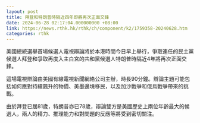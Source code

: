 ```yaml
---
layout: post
title: 拜登和特朗普時隔近四年即將再次正面交鋒
date: 2024-06-28 02:17:04.000000000 +08:00
link: https://news.rthk.hk/rthk/ch/component/k2/1759358-20240628.htm
categories: rthk
---
```


美國總統選舉首場候選人電視辯論將於本港時間今日早上舉行，爭取連任的民主黨候選人拜登和爭取再度入主白宮的共和黨候選人特朗普時隔近4年將再次正面交鋒。

這場電視辯論由美國有線電視新聞網絡公司主辦，時長90分鐘。辯論主題可能包括如何應對持續飆升的物價、美墨邊境移民，以及加沙戰爭和俄烏戰爭帶來的挑戰。

由於拜登已屆81歲，特朗普亦已78歲，辯論雙方是美國歷史上兩位年齡最大的候選人，兩人的精力、推理能力和對問題的反應等將受到密切關注。
